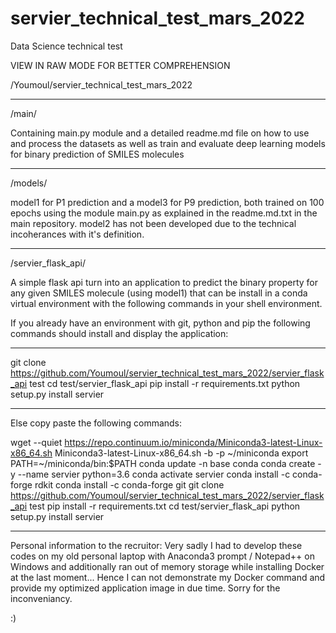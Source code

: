 # servier_technical_test_mars_2022
Data Science technical test

VIEW IN RAW MODE FOR BETTER COMPREHENSION

/Youmoul/servier_technical_test_mars_2022
_____________________________________________

/main/

Containing main.py module and a detailed readme.md file on how to use and process the datasets as well as train and evaluate deep learning models for binary prediction of SMILES molecules
_____________________________________________

/models/

model1 for P1 prediction and a model3 for P9 prediction, both trained on 100 epochs using the module main.py as explained in the readme.md.txt in the main repository. model2 has not been developed due to the technical incoherances with it's definition. 
_____________________________________________

/servier_flask_api/

A simple flask api turn into an application to predict the binary property for any given SMILES molecule (using model1) that can be install in a conda virtual environment with the following commands in your shell environment.

If you already have an environment with git, python and pip the following commands should install and display the application:

*********
git clone https://github.com/Youmoul/servier_technical_test_mars_2022/servier_flask_api test
cd test/servier_flask_api
pip install -r requirements.txt
python setup.py install
servier
*********


Else copy paste the following commands:

wget --quiet https://repo.continuum.io/miniconda/Miniconda3-latest-Linux-x86_64.sh
Miniconda3-latest-Linux-x86_64.sh -b -p ~/miniconda 
export PATH=~/miniconda/bin:$PATH
conda update -n base conda
conda create -y --name servier python=3.6
conda activate servier
conda install -c conda-forge rdkit
conda install -c conda-forge git
git clone https://github.com/Youmoul/servier_technical_test_mars_2022/servier_flask_api test
pip install -r requirements.txt
cd test/servier_flask_api
python setup.py install
servier


__________________________________________

Personal information to the recruitor: 
Very sadly I had to develop these codes on my old personal laptop with Anaconda3 prompt / Notepad++ on Windows and additionally ran out of memory storage while installing Docker at the last moment... Hence I can not demonstrate my Docker command and provide my optimized application image in due time. Sorry for the inconveniancy.

:)

